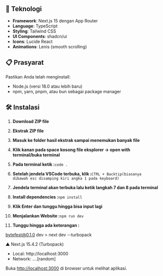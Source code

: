 ## 🚀 Teknologi

- **Framework**: Next.js 15 dengan App Router
- **Language**: TypeScript
- **Styling**: Tailwind CSS
- **UI Components**: shadcn/ui
- **Icons**: Lucide React
- **Animations**: Lenis (smooth scrolling)

## 📋 Prasyarat

Pastikan Anda telah menginstall:

- Node.js (versi 18.0 atau lebih baru)
- npm, yarn, pnpm, atau bun sebagai package manager

## 🛠️ Instalasi

1. **Download ZIP file**

2. **Ekstrak ZIP file**

3. **Masuk ke folder hasil ekstrak sampai menemukan banyak file**

4. **Klik kanan pada space kosong file eksplorer -> open with terminal/buka terminal**

5. **Pada terminal ketik :**`code .`

6. **Setelah jendela VSCode terbuka, klik :**`CTRL + Backtip(biasanya dibawah esc disamping kiri angka 1 pada keyboard)`

7. **Jendela terminal akan terbuka lalu ketik langkah 7 dan 8 pada terminal**

8. **Install dependencies :**`npm install`

9. **Klik Enter dan tunggu hingga bisa input lagi**

10. **Menjalankan Website :**`npm run dev`

11. **Tunggu hingga ada keterangan :**

bytefest@0.1.0 dev > next dev --turbopack

▲ Next.js 15.4.2 (Turbopack)

- Local: http://localhost:3000
- Network: ....[random]

Buka [http://localhost:3000](http://localhost:3000) di browser untuk melihat aplikasi.

